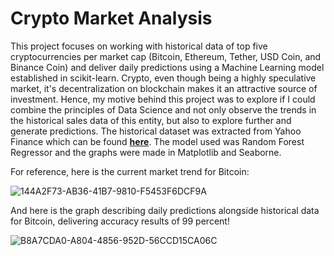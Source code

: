 # Crypto Market Analysis 

This project focuses on working with historical data of top five cryptocurrencies per market cap (Bitcoin, Ethereum, Tether, USD Coin, and Binance Coin) and deliver daily predictions using a Machine Learning model established in scikit-learn. Crypto, even though being a highly speculative market, it's decentralization on blockchain makes it an attractive source of investment. Hence, my motive behind this project was to explore if I could combine the principles of Data Science and not only observe the trends in the historical sales data of this entity, but also to explore further and generate predictions. The historical dataset was extracted from Yahoo Finance which can be found [**here**](https://finance.yahoo.com/cryptocurrencies/). The model used was Random Forest Regressor and the graphs were made in Matplotlib and Seaborne.

For reference, here is the current market trend for Bitcoin:

![144A2F73-AB36-41B7-9810-F5453F6DCF9A](https://user-images.githubusercontent.com/76507128/171467210-1375d517-d5f8-4c04-a0b7-e29c65cdf39c.jpeg)


And here is the graph describing daily predictions alongside historical data for Bitcoin, delivering accuracy results of 99 percent!

![B8A7CDA0-A804-4856-952D-56CCD15CA06C](https://user-images.githubusercontent.com/76507128/171467720-31db2856-0c76-4468-862a-b755cfe6b55a.jpeg)
